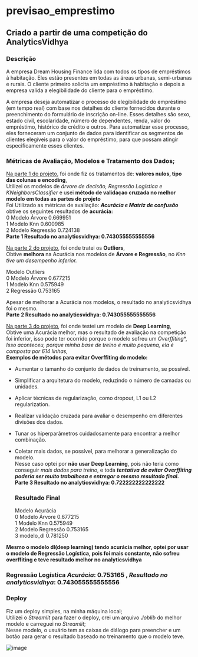 # previsao_emprestimo
## Criado a partir de uma competição do AnalyticsVidhya

### Descrição

A empresa Dream Housing Finance lida com todos os tipos de empréstimos à habitação. Eles estão presentes em todas as áreas urbanas, semi-urbanas e rurais. O cliente primeiro solicita um empréstimo à habitação e depois a empresa valida a elegibilidade do cliente para o empréstimo.

A empresa deseja automatizar o processo de elegibilidade do empréstimo (em tempo real) com base nos detalhes do cliente fornecidos durante o preenchimento do formulário de inscrição on-line. Esses detalhes são sexo, estado civil, escolaridade, número de dependentes, renda, valor do empréstimo, histórico de crédito e outros. Para automatizar esse processo, eles forneceram um conjunto de dados para identificar os segmentos de clientes elegíveis para o valor do empréstimo, para que possam atingir especificamente esses clientes.

### Métricas de Avaliação, Modelos e Tratamento dos Dados;

[Na parte 1 do projeto](https://github.com/warleyguerra/previsao_imprestimo/blob/main/Parte1.ipynb), foi onde fiz os tratamentos de: **valores nulos, tipo das colunas e encoding**,<br>
Utilizei os modelos de *árvore de decisão, Regressão Logística e KNeighborsClassifier* e usei **método de validaçao cruzada no melhor modelo em todas as partes do projeto**<br>
Foi Utilizado as métricas de avaliação: ***Acurácia e Matriz de confusão***<br>
obtive os seguintes resultados de **acurácia:**<br>
0	Modelo Árvore	0.669951<br>
1	Modelo Knn	0.600985<br>
2	Modelo Regressão	0.724138<br>
**Parte 1 Resultado no analyticsvidhya:  0.743055555555556**<br>
 
[Na parte 2 do projeto](https://github.com/warleyguerra/previsao_imprestimo/blob/main/Parte2.ipynb), foi onde tratei os **Outliers**,<br>
Obtive **melhora** na Acurácia nos modelos de **Árvore e Regressão**, no *Knn tive um desempenho inferior.*<br>

Modelo	          Outliers<br>
0	Modelo Árvore		0.677215<br>
1	Modelo Knn	  	0.575949<br>
2	 Regressão	   0.753165<br>

Apesar de melhorar a Acurácia nos modelos, o resultado no analyticsvidhya  foi o mesmo.<br>
**Parte 2 Resultado no analyticsvidhya:  0.743055555555556**<br>

[Na parte 3 do projeto](https://github.com/warleyguerra/previsao_imprestimo/blob/main/Parte3.ipynb), foi onde testei um modelo de **Deep Learning**,<br>
Obtive uma Acurácia melhor, mas o resultado de avaliação na competição foi inferior, isso pode ter ocorrido porque o modelo sofreu um *Overffiting**,<br>
*Isso aconteceu, porque minha base de treino é muito pequena, ela é composta por 614 linhas,*<br>
**Exemplos de métodos para evitar Overffiting do  modelo:**<br>

- Aumentar o tamanho do conjunto de dados de treinamento, se possível.<br>
- Simplificar a arquitetura do modelo, reduzindo o número de camadas ou unidades.<br>
- Aplicar técnicas de regularização, como dropout, L1 ou L2 regularization.<br>
- Realizar validação cruzada para avaliar o desempenho em diferentes divisões dos dados.<br>
- Tunar os hiperparâmetros cuidadosamente para encontrar a melhor combinação.<br>
- Coletar mais dados, se possível, para melhorar a generalização do modelo. <br>
Nesse caso optei por **não usar Deep Learning**, pois não teria como conseguir *mais dados para treino*, e toda ***tentativa de evitar Overffiting poderia ser muito trabalhosa e entregar o mesmo resultado final.***<br>
**Parte 3 Resultado no analyticsvidhya:  0.722222222222222**<br>

  ### Resultado Final

  Modelo	          Acurácia<br>
0	Modelo Árvore	    0.677215<br>
1	Modelo Knn	      0.575949<br>
2	Modelo Regressão	0.753165<br>
3	modelo_dl	        0.781250<br>

**Mesmo o modelo dl(deep learning) tendo acurácia melhor, optei por usar o modelo de Regressão Logística, pois foi mais constante, não sofreu overffiting e teve resultado melhor no analyticsvidhya**<br>
### Regressão Logística *Acurácia*: 0.753165 , *Resultado no analyticsvidhya*: 0.743055555555556<br>

### Deploy
Fiz um deploy simples, na minha máquina local;<br>
Utilizei o *Streamlit* para fazer o deploy, crei um arquivo *Joblib* do melhor modelo e carreguei no *Streamlit*;<br>
Nesse modelo, o usuário tem as caixas de diálogo para preencher e um botão para gerar o resultado baseado no treinamento que o modelo teve.<br>



![image](https://github.com/warleyguerra/previsao_emprestimo/assets/92888785/6262edd1-435c-427e-818f-c899a38bbd0b)


